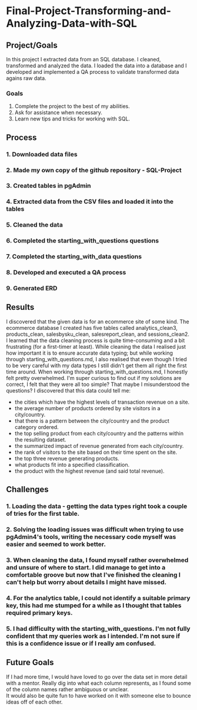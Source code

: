 # Final-Project-Transforming-and-Analyzing-Data-with-SQL

## Project/Goals
In this project I extracted data from an SQL database. I cleaned, transformed and analyzed the data. I loaded the data into a database and I developed and implemented a QA process to validate transformed data agains raw data. 

### Goals
1. Complete the project to the best of my abilities.
2. Ask for assistance when necessary.
3. Learn new tips and tricks for working with SQL.

## Process
### 1. Downloaded data files
### 2. Made my own copy of the github repository - SQL-Project
### 3. Created tables in pgAdmin
### 4. Extracted data from the CSV files and loaded it into the tables
### 5. Cleaned the data 
### 6. Completed the starting_with_questions questions
### 7. Completed the starting_with_data questions
### 8. Developed and executed a QA process
### 9. Generated ERD

## Results
I discovered that the given data is for an ecommerce site of some kind. The ecommerce database I created has five tables called analytics_clean3, products_clean, salesbysku_clean, salesreport_clean, and sessions_clean2. I learned that the data cleaning process is quite time-consuming and a bit frustrating (for a first-timer at least). While cleaning the data I realised just how important it is to ensure accurate data typing; but while working through starting_with_questions.md, I also realised that even though I tried to be very careful with my data types I still didn't get them all right the first time around. When working through starting_with_questions.md, I honestly felt pretty overwhelmed. I'm super curious to find out if my solutions are correct, I felt that they were all too simple? That maybe I misunderstood the questions?
I discovered that this data could tell me:
- the cities which have the highest levels of transaction revenue on a site.
- the average number of products ordered by site visitors in a city/country.
- that there is a pattern between the city/country and the product category ordered.
- the top selling product from each city/country and the patterns within the resulting dataset.
- the summarized impact of revenue generated from each city/country.
- the rank of visitors to the site based on their time spent on the site.
- the top three revenue generating products.
- what products fit into a specified classification.
- the product with the highest revenue (and said total revenue).

## Challenges 
### 1. Loading the data - getting the data types right took a couple of tries for the first table.
### 2. Solving the loading issues was difficult when trying to use pgAdmin4's tools, writing the necessary code myself was easier and seemed to work better.
### 3. When cleaning the data, I found myself rather overwhelmed and unsure of where to start. I did manage to get into a comfortable groove but now that I've finished the cleaning I can't help but worry about details I might have missed.
### 4. For the analytics table, I could not identify a suitable primary key, this had me stumped for a while as I thought that tables required primary keys.
### 5. I had difficulty with the starting_with_questions. I'm not fully confident that my queries work as I intended. I'm not sure if this is a confidence issue or if I really am confused.
 

## Future Goals
If I had more time, I would have loved to go over the data set in more detail with a mentor. Really dig into what each column represents, as I found some of the column names rather ambiguous or unclear.  
It would also be quite fun to have worked on it with someone else to bounce ideas off of each other. 
